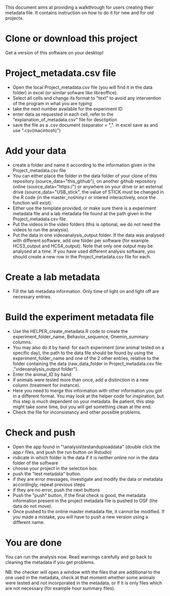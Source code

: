 This document aims at providing a walkthrough for users creating their metadata file. It contains instruction on how to do it for new and for old projects.
#  Clone or download this project

Get a version of this software on your desktop!

#  Project_metadata.csv file

- Open the local Project_metadata.csv file (you will find it in the data folder) in excel (or similar sofware like libreoffice).
- Select all cells and change its format to "text" to avoid any intervention of the program in what you are typing
- take the next number available for the experiment ID
- enter data as requested in each cell, refer to the "explanation_of_metadata.csv" file for desctiption
- save the file as a .csv document (separator = ",". in excel save as and use ".csv(macintosh)")

# Add your data

- create a folder and name it according to the information given in the Project_metadata.csv file
- You can either place the folder in the data folder of your clone of this repository (source_data="this_github"), on another github repository online (source_data="https:/") or anywhere on your drive or an external drive (source_data="USB_stick", the value of STICK must be changed in the R code (in the master_noshiny.r or intered interactively, once the function will exist).
- Either use the template provided, or make sure there is a experiment metadata file and a lab metadata file found at the path given in the Project_metadata.csv file.
- Put the videos in the video folders (this is optional, we do not need the videos to run the analysis).
- Put the data in one videoanalysis_output folder. If the data was analysed with different software, add one folder per software (for example HCS3_output and HCS4_output). Note that only one output may be analysed at a time. If you have used different analysis software, you should create a new row in the Project_metadata.csv file for each.

# Create a lab metadata

- Fill the lab metadata information. Only time of light on and light off are necessary entries.

# Build the experiment metadata file

- Use the HELPER_create_metadata.R code to create the experiment_folder_name,	Behavior_sequence,	Onemin_summary columns.
- You may also do it by hand: for each experiment (one animal tested on a specific day), the path to the data file should be found by using the experiment_folder_name and one of the 2 other entries, relative to the folder containing the data (raw_data_folder in Project_metadata.csv file ,"videoanalysis_output folder").
- Enter the animal_ID by hand
- if animals were tested more than once, add a distinction in a new column (treatment for instance).
- Here you need to merge this information with other information you got in a different format. You may look at the helper code for inspiration, but this step is much dependent on your metadata. Be patient, this step might take some time, but you will get something clean at the end.
- Check the file for inconsistancy and other possible problems.

# Check and push

- Open the app found in "\analysis\testanduploaddata" (double click the app.r files, and push the run button on Rstudio)
- indicate in which folder is the data if it is neither online nor in the data folder of the software
- choose your project in the selection box.
- push the "test metadata" button.
- if they are error messages, investigate and modify the data or metadata accordingly, repeat previous steps
- if they are no error, push the next buttons
- Push the "push" button, if the final check is good, the metadata information present in the project metadata file is pushed to OSF (the data do not move).
- Once pushed to the online master metadata file, it cannot be modified. If you made a mistake, you will have to push a new version using a different name.

# You are done

You can run the analysis now. Read warnings carefully and go back to cleaning the metadata if you get problems.

NB: the checker will open a window with the files that are additional to the one used in the metadata, check at that moment whether some animals were tested and not incorporated in the metadata, or if it is only files which are not necessary (for example hour summary files).
